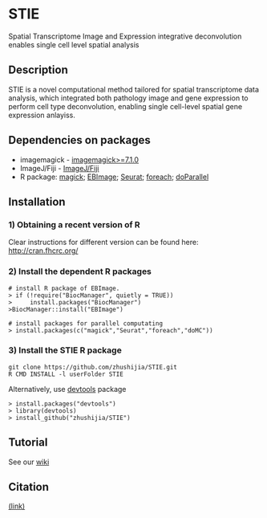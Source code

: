 # STIE
Spatial Transcriptome Image and Expression integrative deconvolution enables single cell level spatial analysis

## Description
STIE is a novel computational method tailored for spatial transcriptome data analysis, which integrated both pathology image and gene expression to perform cell type deconvolution, enabling single cell-level spatial gene expression anlayiss.


## Dependencies on packages
-  imagemagick - [imagemagick>=7.1.0](http://www.imagemagick.org/script/install-source.php)
-  ImageJ/Fiji - [ImageJ/Fiji](https://imagej.net/software/fiji/downloads)
-  R package: [magick](https://cran.r-project.org/web/packages/magick/vignettes/intro.html); [EBImage](https://bioconductor.org/packages/release/bioc/html/EBImage.html); [Seurat](https://satijalab.org/seurat/articles/install.html); [foreach](https://cran.r-project.org/web/packages/foreach/); [doParallel](https://cran.r-project.org/web/packages/doParallel/index.html)

## Installation
### 1) Obtaining a recent version of R
Clear instructions for different version can be found here:
http://cran.fhcrc.org/

### 2) Install the dependent R packages
```
# install R package of EBImage. 
> if (!require("BiocManager", quietly = TRUE))
>     install.packages("BiocManager")
>BiocManager::install("EBImage")

# install packages for parallel computating
> install.packages(c("magick","Seurat","foreach","doMC"))

```

### 3) Install the STIE R package
```
git clone https://github.com/zhushijia/STIE.git
R CMD INSTALL -l userFolder STIE
```
Alternatively, use [devtools](https://github.com/hadley/devtools) package
```
> install.packages("devtools")
> library(devtools)
> install_github("zhushijia/STIE")
```

## Tutorial
   See our [wiki](https://github.com/zhushijia/STIE/wiki)

## Citation
 [(link)](asdfads)
